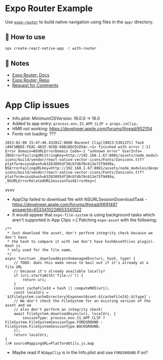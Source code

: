 # Expo Router Example

Use [`expo-router`](https://expo.github.io/router) to build native navigation using files in the `app/` directory.

## 🚀 How to use

```sh
npx create-react-native-app -t with-router
```

## 📝 Notes

- [Expo Router: Docs](https://expo.github.io/router)
- [Expo Router: Repo](https://github.com/expo/router)
- [Request for Comments](https://github.com/expo/router/discussions/1)

# App Clip issues

- Info.plist: MinimumOSVersion: 16.0.0 -> 16.0
- Added to app entry: `process.env.IS_APP_CLIP = props.isClip;`
- HMR not working: https://developer.apple.com/forums/thread/652104
- Fonts not loading: ???

```
2023-02-08 15:47:40.432012-0600 Baconet Clip[19023:5361371] Task <A9C5BDEE-FEAC-401F-9CDD-68818DCD1D5A>.<1> finished with error [-1] Error Domain=NSURLErrorDomain Code=-1 "unknown error" UserInfo={NSErrorFailingURLStringKey=http://192.168.1.67:8081/assets/node_modules/@expo/vector-icons/build/vendor/react-native-vector-icons/Fonts/Ionicons.ttf?platform=ios&hash=b3263095df30cb7db78c613e73f9499a, NSErrorFailingURLKey=http://192.168.1.67:8081/assets/node_modules/@expo/vector-icons/build/vendor/react-native-vector-icons/Fonts/Ionicons.ttf?platform=ios&hash=b3263095df30cb7db78c613e73f9499a, _NSURLErrorRelatedURLSessionTaskErrorKey=(
```

vvvv

- AppClip failed to download file with NSURLSessionDownloadTask - https://developer.apple.com/forums/thread/669148?answerId=653341022#653341022
- It would appear that `expo-file-system` is using background tasks which aren't supported in App Clips >:[ Patching `expo-asset` with the following:

```
/**
 * Just download the asset, don't perform integrity check because we don't have
 * the hash to compare it with (we don't have hashAssetFiles plugin). Hash is
 * only used for the file name.
 */
async function _downloadAsyncUnmanagedEnv(uri, hash, type) {
    // TODO: does this make sense to bail out if it's already at a file URL
    // because it's already available locally?
    if (uri.startsWith('file://')) {
        return uri;
    }
    const cacheFileId = hash || computeMd5(uri);
    const localUri = `${FileSystem.cacheDirectory}ExponentAsset-${cacheFileId}.${type}`;
    // We don't check the FileSystem for an existing version of the asset and we
    // also don't perform an integrity check!
    await FileSystem.downloadAsync(uri, localUri, {
        sessionType: process.env.IS_APP_CLIP ? FileSystem.FileSystemSessionType.FOREGROUND : FileSystem.FileSystemSessionType.BACKGROUND,
    });
    return localUri;
}
//# sourceMappingURL=PlatformUtils.js.map
```

- Maybe read if `NSAppClip` is in the Info.plist and use `FOREGROUND` if so?

